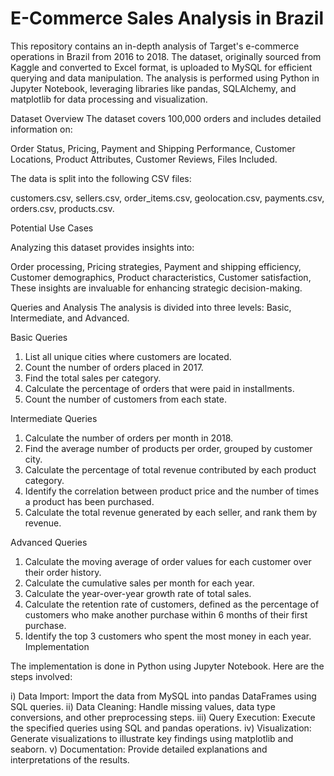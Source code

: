# E-Commerce Sales Analysis in Brazil
This repository contains an in-depth analysis of Target's e-commerce operations in Brazil from 2016 to 2018. The dataset, originally sourced from Kaggle and converted to Excel format, is uploaded to MySQL for efficient querying and data manipulation. The analysis is performed using Python in Jupyter Notebook, leveraging libraries like pandas, SQLAlchemy, and matplotlib for data processing and visualization.

Dataset Overview
The dataset covers 100,000 orders and includes detailed information on:

Order Status,
Pricing,
Payment and Shipping Performance,
Customer Locations,
Product Attributes,
Customer Reviews,
Files Included.

The data is split into the following CSV files:

customers.csv,
sellers.csv,
order_items.csv,
geolocation.csv,
payments.csv,
orders.csv,
products.csv.

Potential Use Cases

Analyzing this dataset provides insights into:

Order processing,
Pricing strategies,
Payment and shipping efficiency,
Customer demographics,
Product characteristics,
Customer satisfaction,
These insights are invaluable for enhancing strategic decision-making.

Queries and Analysis
The analysis is divided into three levels: Basic, Intermediate, and Advanced.

Basic Queries
1) List all unique cities where customers are located.
2) Count the number of orders placed in 2017.
3) Find the total sales per category.
4) Calculate the percentage of orders that were paid in installments.
5) Count the number of customers from each state.
   
Intermediate Queries
1) Calculate the number of orders per month in 2018.
2) Find the average number of products per order, grouped by customer city.
3) Calculate the percentage of total revenue contributed by each product category.
4) Identify the correlation between product price and the number of times a product has been purchased.
5) Calculate the total revenue generated by each seller, and rank them by revenue.
   
Advanced Queries
1) Calculate the moving average of order values for each customer over their order history.
2) Calculate the cumulative sales per month for each year.
3) Calculate the year-over-year growth rate of total sales.
4) Calculate the retention rate of customers, defined as the percentage of customers who make another purchase within 6 months of their first purchase.
5) Identify the top 3 customers who spent the most money in each year.
Implementation

The implementation is done in Python using Jupyter Notebook. Here are the steps involved:

i) Data Import: Import the data from MySQL into pandas DataFrames using SQL queries.
ii) Data Cleaning: Handle missing values, data type conversions, and other preprocessing steps.
iii) Query Execution: Execute the specified queries using SQL and pandas operations.
iv) Visualization: Generate visualizations to illustrate key findings using matplotlib and seaborn.
v) Documentation: Provide detailed explanations and interpretations of the results.
